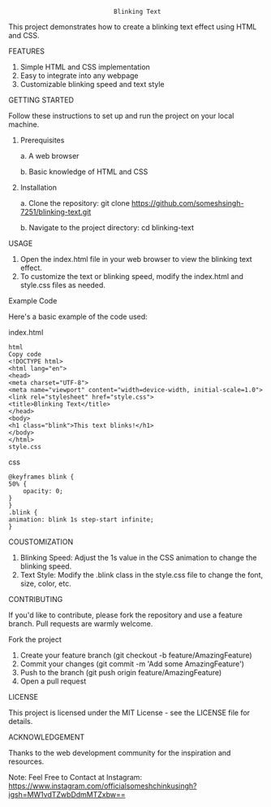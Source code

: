                                  Blinking Text
                        
This project demonstrates how to create a blinking text effect using HTML and CSS.

FEATURES
1. Simple HTML and CSS implementation
2. Easy to integrate into any webpage
3. Customizable blinking speed and text style

GETTING STARTED

Follow these instructions to set up and run the project on your local machine.

1. Prerequisites

     a. A web browser
  
     b. Basic knowledge of HTML and CSS
  
2. Installation

    a. Clone the repository: git clone https://github.com/someshsingh-7251/blinking-text.git
   
    b. Navigate to the project directory: cd blinking-text
   
USAGE
1. Open the index.html file in your web browser to view the blinking text effect.
2. To customize the text or blinking speed, modify the index.html and style.css files as needed.

Example Code

Here's a basic example of the code used:

  index.html

    html
    Copy code
    <!DOCTYPE html>
    <html lang="en">
    <head>
    <meta charset="UTF-8">
    <meta name="viewport" content="width=device-width, initial-scale=1.0">
    <link rel="stylesheet" href="style.css">
    <title>Blinking Text</title>
    </head>
    <body>
    <h1 class="blink">This text blinks!</h1>
    </body>
    </html>
    style.css

css

    @keyframes blink {
    50% {
        opacity: 0;
    }
    }
    .blink {
    animation: blink 1s step-start infinite;
    }
    
COUSTOMIZATION
1. Blinking Speed: Adjust the 1s value in the CSS animation to change the blinking speed.
2. Text Style: Modify the .blink class in the style.css file to change the font, size, color, etc.

CONTRIBUTING

If you'd like to contribute, please fork the repository and use a feature branch. Pull requests are warmly welcome.

Fork the project
1. Create your feature branch (git checkout -b feature/AmazingFeature)
2. Commit your changes (git commit -m 'Add some AmazingFeature')
3. Push to the branch (git push origin feature/AmazingFeature)
4. Open a pull request
   
LICENSE

This project is licensed under the MIT License - see the LICENSE file for details.

ACKNOWLEDGEMENT

Thanks to the web development community for the inspiration and resources.

Note: Feel Free to Contact at Instagram: https://www.instagram.com/officialsomeshchinkusingh?igsh=MW1vdTZwbDdmMTZxbw==
